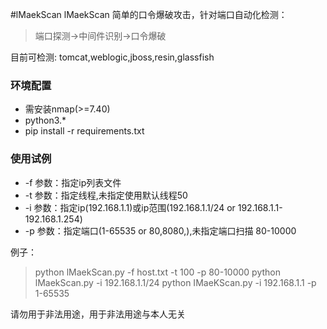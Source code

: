 #lMaekScan
lMaekScan 简单的口令爆破攻击，针对端口自动化检测：
>端口探测->中间件识别->口令爆破

目前可检测: tomcat,weblogic,jboss,resin,glassfish

### 环境配置
- 需安装nmap(>=7.40)
- python3.*
- pip install -r requirements.txt

### 使用试例
- -f 参数：指定ip列表文件
- -t 参数：指定线程,未指定使用默认线程50
- -i 参数：指定ip(192.168.1.1)或ip范围(192.168.1.1/24 or 192.168.1.1-192.168.1.254)
- -p 参数：指定端口(1-65535 or 80,8080,),未指定端口扫描 80-10000

例子：
> python lMaekScan.py -f host.txt -t 100 -p 80-10000
>python lMaekScan.py -i 192.168.1.1/24
>python IMaeKScan.py -i 192.168.1.1  -p 1-65535

请勿用于非法用途，用于非法用途与本人无关